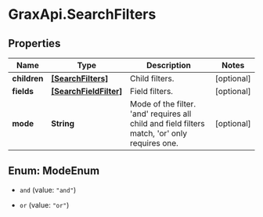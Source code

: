 # GraxApi.SearchFilters

## Properties

Name | Type | Description | Notes
------------ | ------------- | ------------- | -------------
**children** | [**[SearchFilters]**](SearchFilters.md) | Child filters. | [optional] 
**fields** | [**[SearchFieldFilter]**](SearchFieldFilter.md) | Field filters. | [optional] 
**mode** | **String** | Mode of the filter. &#39;and&#39; requires all child and field filters match, &#39;or&#39; only requires one. | [optional] 



## Enum: ModeEnum


* `and` (value: `"and"`)

* `or` (value: `"or"`)




